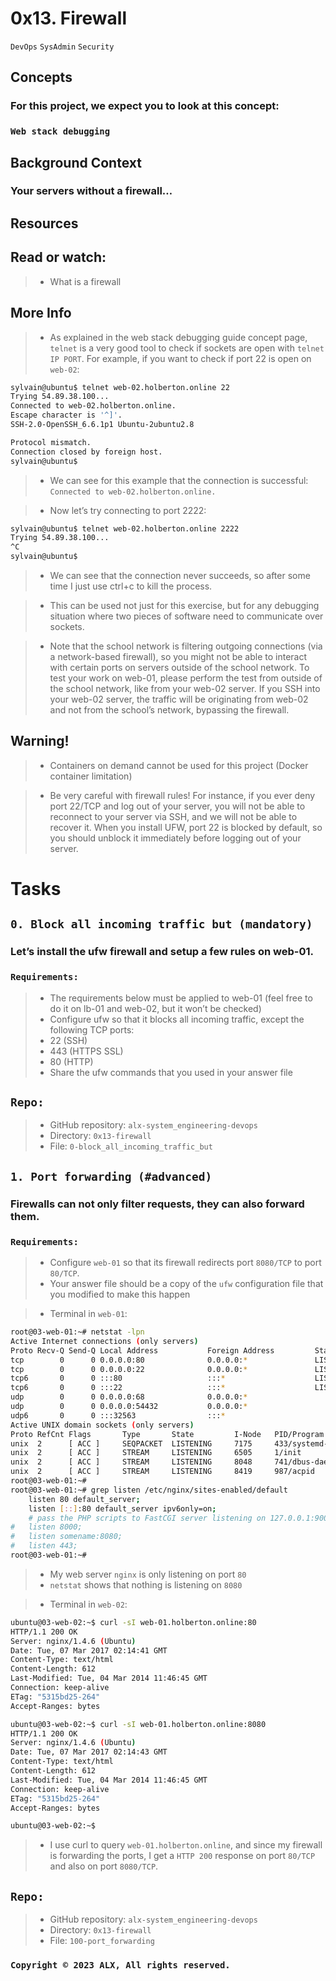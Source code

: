 
# 0x13. Firewall
```DevOps```
```SysAdmin```
```Security```
 
## Concepts
### For this project, we expect you to look at this concept:

### ```Web stack debugging```


## Background Context
### Your servers without a firewall…


## Resources
## Read or watch:

>- What is a firewall
## More Info
>- As explained in the web stack debugging guide concept page, ```telnet``` is a very good tool to check if sockets are open with ```telnet IP PORT```. For example, if you want to check if port 22 is open on ```web-02```:

```sh
sylvain@ubuntu$ telnet web-02.holberton.online 22
Trying 54.89.38.100...
Connected to web-02.holberton.online.
Escape character is '^]'.
SSH-2.0-OpenSSH_6.6.1p1 Ubuntu-2ubuntu2.8

Protocol mismatch.
Connection closed by foreign host.
sylvain@ubuntu$
```
>- We can see for this example that the connection is successful: ```Connected to web-02.holberton.online.```

>- Now let’s try connecting to port 2222:

```sh
sylvain@ubuntu$ telnet web-02.holberton.online 2222
Trying 54.89.38.100...
^C
sylvain@ubuntu$
```
>- We can see that the connection never succeeds, so after some time I just use ctrl+c to kill the process.

>- This can be used not just for this exercise, but for any debugging situation where two pieces of software need to communicate over sockets.

>- Note that the school network is filtering outgoing connections (via a network-based firewall), so you might not be able to interact with certain ports on servers outside of the school network. To test your work on web-01, please perform the test from outside of the school network, like from your web-02 server. If you SSH into your web-02 server, the traffic will be originating from web-02 and not from the school’s network, bypassing the firewall.

## Warning!
>- Containers on demand cannot be used for this project (Docker container limitation)

>- Be very careful with firewall rules! For instance, if you ever deny port 22/TCP and log out of your server, you will not be able to reconnect to your server via SSH, and we will not be able to recover it. When you install UFW, port 22 is blocked by default, so you should unblock it immediately before logging out of your server.

# Tasks
## ```0. Block all incoming traffic but (mandatory)```
### Let’s install the ufw firewall and setup a few rules on web-01.

### ```Requirements:```

>- The requirements below must be applied to web-01 (feel free to do it on lb-01 and web-02, but it won’t be checked)
>- Configure ufw so that it blocks all incoming traffic, except the following TCP ports:
>- 22 (SSH)
>- 443 (HTTPS SSL)
>- 80 (HTTP)
>- Share the ufw commands that you used in your answer file

## ```Repo:```
>- GitHub repository: ```alx-system_engineering-devops```
>- Directory: ```0x13-firewall```
>- File: ```0-block_all_incoming_traffic_but```
   
## ```1. Port forwarding (#advanced)```
### Firewalls can not only filter requests, they can also forward them.

### ```Requirements:```

>- Configure ```web-01``` so that its firewall redirects port ```8080/TCP``` to port ```80/TCP```.
>- Your answer file should be a copy of the ```ufw``` configuration file that you modified to make this happen

>- Terminal in ```web-01```:

```sh
root@03-web-01:~# netstat -lpn
Active Internet connections (only servers)
Proto Recv-Q Send-Q Local Address           Foreign Address         State       PID/Program name
tcp        0      0 0.0.0.0:80              0.0.0.0:*               LISTEN      2473/nginx
tcp        0      0 0.0.0.0:22              0.0.0.0:*               LISTEN      978/sshd
tcp6       0      0 :::80                   :::*                    LISTEN      2473/nginx
tcp6       0      0 :::22                   :::*                    LISTEN      978/sshd
udp        0      0 0.0.0.0:68              0.0.0.0:*                           594/dhclient
udp        0      0 0.0.0.0:54432           0.0.0.0:*                           594/dhclient
udp6       0      0 :::32563                :::*                                594/dhclient
Active UNIX domain sockets (only servers)
Proto RefCnt Flags       Type       State         I-Node   PID/Program name    Path
unix  2      [ ACC ]     SEQPACKET  LISTENING     7175     433/systemd-udevd   /run/udev/control
unix  2      [ ACC ]     STREAM     LISTENING     6505     1/init              @/com/ubuntu/upstart
unix  2      [ ACC ]     STREAM     LISTENING     8048     741/dbus-daemon     /var/run/dbus/system_bus_socket
unix  2      [ ACC ]     STREAM     LISTENING     8419     987/acpid           /var/run/acpid.socket
root@03-web-01:~#
root@03-web-01:~# grep listen /etc/nginx/sites-enabled/default
    listen 80 default_server;
    listen [::]:80 default_server ipv6only=on;
    # pass the PHP scripts to FastCGI server listening on 127.0.0.1:9000
#   listen 8000;
#   listen somename:8080;
#   listen 443;
root@03-web-01:~#
```
>- My web server ```nginx``` is only listening on port ```80```
>- ```netstat``` shows that nothing is listening on ```8080```

>- Terminal in ```web-02```:
```sh
ubuntu@03-web-02:~$ curl -sI web-01.holberton.online:80
HTTP/1.1 200 OK
Server: nginx/1.4.6 (Ubuntu)
Date: Tue, 07 Mar 2017 02:14:41 GMT
Content-Type: text/html
Content-Length: 612
Last-Modified: Tue, 04 Mar 2014 11:46:45 GMT
Connection: keep-alive
ETag: "5315bd25-264"
Accept-Ranges: bytes

ubuntu@03-web-02:~$ curl -sI web-01.holberton.online:8080
HTTP/1.1 200 OK
Server: nginx/1.4.6 (Ubuntu)
Date: Tue, 07 Mar 2017 02:14:43 GMT
Content-Type: text/html
Content-Length: 612
Last-Modified: Tue, 04 Mar 2014 11:46:45 GMT
Connection: keep-alive
ETag: "5315bd25-264"
Accept-Ranges: bytes

ubuntu@03-web-02:~$
```
>- I use curl to query ```web-01.holberton.online```, and since my firewall is forwarding the ports, I get a ```HTTP 200``` response on port ```80/TCP``` and also on port ```8080/TCP```.

## ```Repo:```
>- GitHub repository: ```alx-system_engineering-devops```
>- Directory: ```0x13-firewall```
>- File: ```100-port_forwarding```
   
### ```Copyright © 2023 ALX, All rights reserved.```